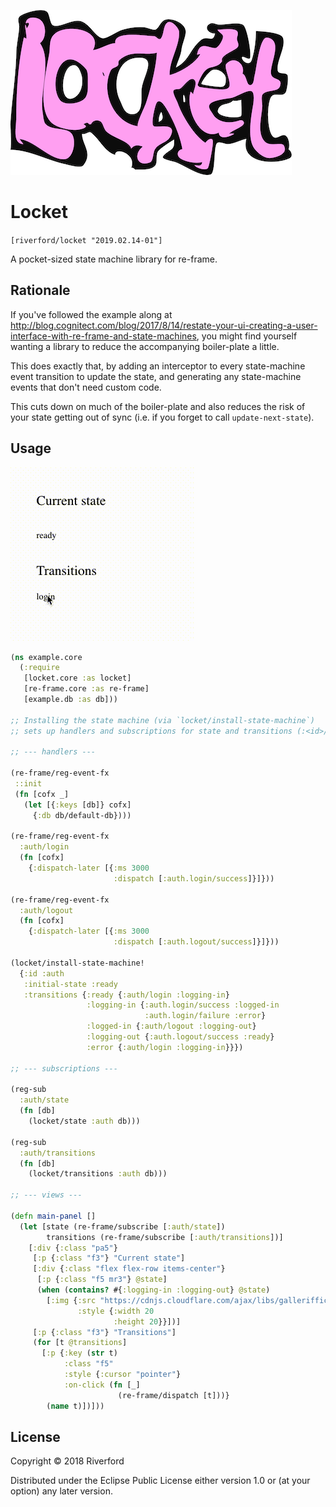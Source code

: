 ![Logo](/locket5.png)

# Locket

`[riverford/locket "2019.02.14-01"]`

A pocket-sized state machine library for re-frame. 

## Rationale

If you've followed the example along at http://blog.cognitect.com/blog/2017/8/14/restate-your-ui-creating-a-user-interface-with-re-frame-and-state-machines, you might find yourself wanting a library to reduce the accompanying boiler-plate a little. 

This does exactly that, by adding an interceptor to every state-machine event transition to update the state, 
and generating any state-machine events that don't need custom code.

This cuts down on much of the boiler-plate and also reduces the risk of your state getting out of sync (i.e. if you forget to call `update-next-state`). 

## Usage

![states](/states2.gif)

``` clojure
(ns example.core
  (:require
   [locket.core :as locket]
   [re-frame.core :as re-frame]
   [example.db :as db]))
   
;; Installing the state machine (via `locket/install-state-machine`) 
;; sets up handlers and subscriptions for state and transitions (:<id>/state, and :<id>/transitions)

;; --- handlers ---

(re-frame/reg-event-fx
 ::init
 (fn [cofx _]
   (let [{:keys [db]} cofx]
     {:db db/default-db})))

(re-frame/reg-event-fx
  :auth/login
  (fn [cofx]
    {:dispatch-later [{:ms 3000
                       :dispatch [:auth.login/success]}]}))

(re-frame/reg-event-fx
  :auth/logout
  (fn [cofx]
    {:dispatch-later [{:ms 3000
                       :dispatch [:auth.logout/success]}]}))

(locket/install-state-machine!
  {:id :auth
   :initial-state :ready
   :transitions {:ready {:auth/login :logging-in}
                 :logging-in {:auth.login/success :logged-in
                              :auth.login/failure :error}
                 :logged-in {:auth/logout :logging-out}
                 :logging-out {:auth.logout/success :ready}
                 :error {:auth/login :logging-in}}})
                 
;; --- subscriptions ---

(reg-sub 
  :auth/state 
  (fn [db] 
    (locket/state :auth db)))
    
(reg-sub 
  :auth/transitions
  (fn [db] 
    (locket/transitions :auth db)))
    
;; --- views ---

(defn main-panel []
  (let [state (re-frame/subscribe [:auth/state])
        transitions (re-frame/subscribe [:auth/transitions])]
    [:div {:class "pa5"}
     [:p {:class "f3"} "Current state"]
     [:div {:class "flex flex-row items-center"}
      [:p {:class "f5 mr3"} @state]
      (when (contains? #{:logging-in :logging-out} @state)
        [:img {:src "https://cdnjs.cloudflare.com/ajax/libs/galleriffic/2.0.1/css/loader.gif"
               :style {:width 20
                       :height 20}}])]
     [:p {:class "f3"} "Transitions"]
     (for [t @transitions]
       [:p {:key (str t)
            :class "f5"
            :style {:cursor "pointer"}
            :on-click (fn [_]
                        (re-frame/dispatch [t]))}
        (name t)])]))
```

## License

Copyright © 2018 Riverford

Distributed under the Eclipse Public License either version 1.0 or (at
your option) any later version.
